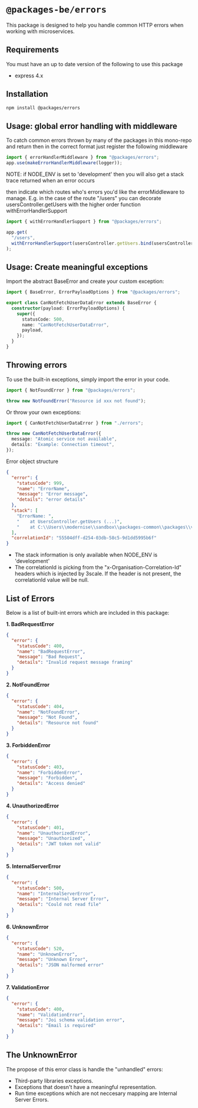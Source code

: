 # `@packages-be/errors`

This package is designed to help you handle common HTTP errors when working with microservices.

## Requirements

You must have an up to date version of the following to use this package

- express 4.x

## Installation

```sh
npm install @packages/errors
```

## Usage: global error handling with middleware

To catch common errors thrown by many of the packages in this mono-repo and return then in the correct format just register
the following middleware

```ts
import { errorHandlerMiddleware } from "@packages/errors";
app.use(makeErrorHandlerMiddleware(logger));
```

NOTE: if NODE_ENV is set to 'development' then you will also get a stack trace returned when an error occurs

then indicate which routes who's errors you'd like the errorMiddleware to manage. E.g. in the case of the route "/users"
you can decorate usersController.getUsers with the higher order function withErrorHandlerSupport

```ts
import { withErrorHandlerSupport } from "@packages/errors";

app.get(
  "/users",
  withErrorHandlerSupport(usersController.getUsers.bind(usersController))
);
```

## Usage: Create meaningful exceptions

Import the abstract BaseError and create your custom exception:

```ts
import { BaseError, ErrorPayloadOptions } from "@packages/errors";

export class CanNotFetchUserDataError extends BaseError {
  constructor(payload: ErrorPayloadOptions) {
    super({
      statusCode: 500,
      name: "CanNotFetchUserDataError",
      payload,
    });
  }
}
```

## Throwing errors

To use the built-in exceptions, simply import the error in your code.

```ts
import { NotFoundError } from "@packages/errors";

throw new NotFoundError("Resource id xxx not found");
```

Or throw your own exceptions:

```ts
import { CanNotFetchUserDataError } from "./errors";

throw new CanNotFetchUserDataError({
  message: "Atomic service not available",
  details: "Example: Connection timeout",
});
```

Error object structure

```json
{
  "error": {
    "statusCode": 999,
    "name": "ErrorName",
    "message": "Error message",
    "details": "error details"
  },
  "stack": [
    "ErrorName: ",
    "    at UsersController.getUsers (...)",
    "    at C:\\Users\\modernise\\sandbox\\packages-common\\packages\\validation\\src\\validation\\validation.validator.ts:24:36"
  ],
  "correlationId": "55504dff-d254-03db-58c5-9d1dd5995b6f"
}
```

- The stack information is only available when NODE_ENV is 'development'
- The correlationId is picking from the "x-Organisation-Correlation-Id" headers which is injected by 3scale. If the header is not present, the correlationId value will be null.

## List of Errors

Below is a list of built-int errors which are included in this package:

**1. BadRequestError**

```json
{
  "error": {
    "statusCode": 400,
    "name": "BadRequestError",
    "message": "Bad Request",
    "details": "Invalid request message framing"
  }
}
```

**2. NotFoundError**

```json
{
  "error": {
    "statusCode": 404,
    "name": "NotFoundError",
    "message": "Not Found",
    "details": "Resource not found"
  }
}
```

**3. ForbiddenError**

```json
{
  "error": {
    "statusCode": 403,
    "name": "ForbiddenError",
    "message": "Forbidden",
    "details": "Access denied"
  }
}
```

**4. UnauthorizedError**

```json
{
  "error": {
    "statusCode": 401,
    "name": "UnauthorizedError",
    "message": "Unauthorized",
    "details": "JWT token not valid"
  }
}
```

**5. InternalServerError**

```json
{
  "error": {
    "statusCode": 500,
    "name": "InternalServerError",
    "message": "Internal Server Error",
    "details": "Could not read file"
  }
}
```

**6. UnknownError**

```json
{
  "error": {
    "statusCode": 520,
    "name": "UnknownError",
    "message": "Unknown Error",
    "details": "JSON malformed error"
  }
}
```

**7. ValidationError**

```json
{
  "error": {
    "statusCode": 400,
    "name": "ValidationError",
    "message": "Joi schema validation error",
    "details": "Email is required"
  }
}
```

## The UnknownError

The propose of this error class is handle the "unhandled" errors:

- Third-party libraries exceptions.
- Exceptions that doesn't have a meaningful representation.
- Run time exceptions which are not neccesary mapping are Internal Server Errors.
